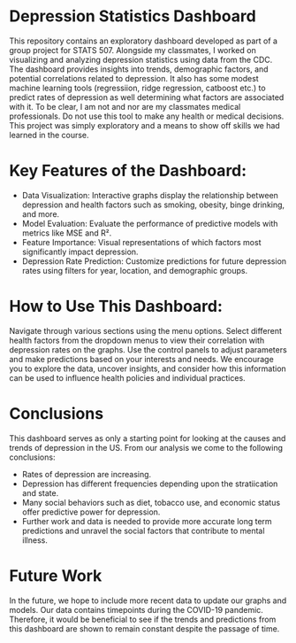#  Depression Statistics Dashboard

This repository contains an exploratory dashboard developed as part of a group project for STATS 507. Alongside my classmates, I worked on visualizing and analyzing depression statistics using data from the CDC. The dashboard provides insights into trends, demographic factors, and potential correlations related to depression. It also has some modest machine learning tools (regressiion, ridge regression, catboost etc.) to predict rates of depression as well determining what factors are associated with it. To be clear, I am not and nor are my classmates medical professionals. Do not use this tool to make any health or medical decisions. This project was simply exploratory and a means to show off skills we had learned in the course.


# Key Features of the Dashboard:
* Data Visualization: Interactive graphs display the relationship between depression and health factors such as smoking, obesity, binge drinking, and more.
* Model Evaluation: Evaluate the performance of predictive models with metrics like MSE and R².
* Feature Importance: Visual representations of which factors most significantly impact depression.
* Depression Rate Prediction: Customize predictions for future depression rates using filters for year, location, and demographic groups.

# How to Use This Dashboard:
Navigate through various sections using the menu options. Select different health factors from the dropdown menus to view their correlation with depression rates on the graphs. Use the control panels to adjust parameters and make predictions based on your interests and needs. We encourage you to explore the data, uncover insights, and consider how this information can be used to influence health policies and individual practices. 

# Conclusions
This dashboard serves as only a starting point for looking at the causes and trends of depression in the US. From our analysis we come to the following conclusions:

* Rates of depression are increasing.
* Depression has different frequencies depending upon the stratiication and state.
* Many social behaviors such as diet, tobacco use, and economic status offer predictive power for depression.
* Further work and data is needed to provide more accurate long term predictions and unravel the social factors that contribute to mental illness.

# Future Work
In the future, we hope to include more recent data to update our graphs and models. Our data contains timepoints during the COVID-19 pandemic. Therefore, it would be beneficial to see if the trends and predictions from this dashboard are shown to remain constant despite the passage of time. 

